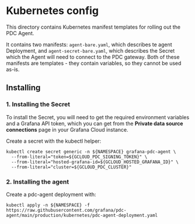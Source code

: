 # Kubernetes config

This directory contains Kubernetes manifest templates for rolling out the PDC Agent.

It contains two manifests: `agent-bare.yaml`, which describes te agent Deployment, and `agent-secret-bare.yaml`, which describes the Secret which the Agent will need to connect to the PDC gateway. Both of these manifests are templates - they contain variables, so they cannot be used as-is.

## Installing 

### 1. Installing the Secret

To install the Secret, you will need to get the required environment variables and a Grafana API token, which you can get from the **Private data source connections** page in your Grafana Cloud instance.

Create a secret with the kubectl helper:

```
kubectl create secret generic -n ${NAMESPACE} grafana-pdc-agent \
  --from-literal="token=${GCLOUD_PDC_SIGNING_TOKEN}" \
  --from-literal="hosted-grafana-id=${GCLOUD_HOSTED_GRAFANA_ID}" \
  --from-literal="cluster=${GCLOUD_PDC_CLUSTER}"
```

### 2. Installing the agent

Create a pdc-agent deployment with:

```
kubectl apply -n ${NAMESPACE} -f https://raw.githubusercontent.com/grafana/pdc-agent/main/production/kubernetes/pdc-agent-deployment.yaml
```
